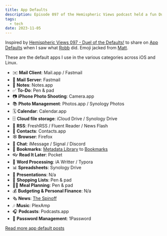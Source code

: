 ```yaml
---
title: App Defaults
description: Episode 097 of the Hemispheric Views podcast held a fun Duel of the Defaults! competition. Here’s my list.
tags:
  - tech
date: 2023-11-05
---
```


Inspired by [Hemispheric Views 097 - Duel of the Defaults!](https://listen.hemisphericviews.com/097) to share on [App Defaults](https://defaults.rknight.me/) when I saw what [Robb](https://rknight.me/app-defaults/) did. Emoji jacked from [Matt](https://matt.routleynet.org/2023/11/04/duel-of-the.html).

These are the default apps I use in the various categories across iOS and Linux.

- ✉️ **Mail Client**: Mail.app / Fastmail
- 📨 **Mail Server**: Fastmail
- 📝 **Notes**: Notes.app
- ✅ **To-Do**: Pen & pad
- 📷 **iPhone Photo Shooting**: Camera.app
- 📚 **Photo Management**: Photos.app / Synology Photos
- 🗓️ **Calendar**: Calendar.app
- 🗄️ **Cloud file storage**: iCloud Drive / Synology Drive
- 📰 **RSS**: FreshRSS / Fluent Reader / News Flash
- 📇 **Contacts**: Contacts.app
- 🕸️ **Browser**: Firefox
- 💬 **Chat**: iMessage / Signal / Discord
- 🔖 **Bookmarks**: [Metadata Library](https://github.com/flamedfury/metadata-library/blob/main/.github/workflows/bookmark.yml) to [Bookmarks](/bookmarks/)
- 👓 **Read It Later**: Pocket
- 📜 **Word Processing**: iA Writter / Typora
- 📊 **Spreadsheets**: Synology Drive
- 🛝 **Presentations**: N/a
- 🛒 **Shopping Lists**: Pen & pad
- 🧑‍🍳 **Meal Planning**: Pen & pad
- 💰 **Budgeting & Personal Finance**: N/a
- 🗞️ **News**: [The Spinoff](https://thespinoff.co.nz/)
- 🎶 **Music**: PlexAmp
- 🎧 **Podcasts**: Podcasts.app
- 🔐 **Password Management**: 1Password

[Read more app default posts](https://defaults.rknight.me/)